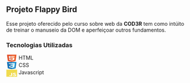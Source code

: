  ## Projeto Flappy Bird

Esse projeto oferecido pelo curso sobre web da **COD3R** tem como intúito de treinar o
manuseio da DOM e aperfeiçoar outros fundamentos.


  
  

### Tecnologias Utilizadas
<img align="center" alt="HTML-Icon" height="20" width="30" src="https://raw.githubusercontent.com/devicons/devicon/master/icons/html5/html5-original.svg"> HTML <br>
<img align="center" alt="CSS-Icon" height="20" width="30" src="https://raw.githubusercontent.com/devicons/devicon/master/icons/css3/css3-original.svg"> CSS <br>
<img align="center" alt="Js-Icon" height="20" width="30" src="https://raw.githubusercontent.com/devicons/devicon/master/icons/javascript/javascript-plain.svg"> Javascript <br>
